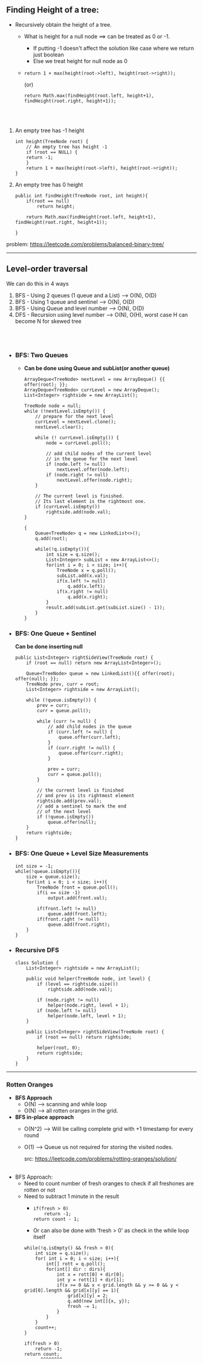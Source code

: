 
## Finding Height of a tree:

- Recursively obtain the height of a tree. 

  - What is height for a null node ==> can be treated as 0 or -1.
    - If putting -1 doesn't affect the solution like case where we return just boolean 
    - Else we treat height for null node as 0
  - `return 1 + max(height(root->left), height(root->right));`
    
    (or)

    `return Math.max(findHeight(root.left, height+1), findHeight(root.right, height+1));`

<br></br>

  1. An empty tree has -1 height
        ```
        int height(TreeNode root) { 
            // An empty tree has height -1
            if (root == NULL) {
            return -1;
            }
            return 1 + max(height(root->left), height(root->right));
        }
        ```
  2. An empty tree has 0 height
        ```
        public int findHeight(TreeNode root, int height){
            if(root == null)
                return height;
            
            return Math.max(findHeight(root.left, height+1), findHeight(root.right, height+1));
            
        }
        ```

problem: https://leetcode.com/problems/balanced-binary-tree/

----------
## Level-order traversal

We can do this in 4 ways

  1. BFS - Using 2 queues (1 queue and a List)   --> O(N), O(D)
  2. BFS - Using 1 queue and sentinel       --> O(N), O(D)
  3. BFS - Using Queue and level number     --> O(N), O(D)
  4. DFS - Recursion using level number     --> O(N), O(H), worst case H can become N for skewed tree


<br></br>
- ### BFS: Two Queues
  - **Can be done using Queue and subList(or another queue)** 
  
    ```
    ArrayDeque<TreeNode> nextLevel = new ArrayDeque() {{ offer(root); }};
    ArrayDeque<TreeNode> currLevel = new ArrayDeque();        
    List<Integer> rightside = new ArrayList();
    
    TreeNode node = null;
    while (!nextLevel.isEmpty()) {
        // prepare for the next level
        currLevel = nextLevel.clone();
        nextLevel.clear();

        while (! currLevel.isEmpty()) {
            node = currLevel.poll();

            // add child nodes of the current level
            // in the queue for the next level
            if (node.left != null) 
                nextLevel.offer(node.left);    
            if (node.right != null) 
                nextLevel.offer(node.right);
        }
        
        // The current level is finished.
        // Its last element is the rightmost one.
        if (currLevel.isEmpty()) 
            rightside.add(node.val);    
    }
    ```


    ```
    {
        Queue<TreeNode> q = new LinkedList<>();
        q.add(root);
        
        while(!q.isEmpty()){
            int size = q.size();
            List<Integer> subList = new ArrayList<>();
            for(int i = 0; i < size; i++){
                TreeNode x = q.poll();
                subList.add(x.val);
                if(x.left != null)
                    q.add(x.left);
                if(x.right != null)
                    q.add(x.right);
            }
            result.add(subList.get(subList.size() - 1));
        }
    }
    ```
- ### BFS: One Queue + Sentinel
    **Can be done inserting null**
    ```
    public List<Integer> rightSideView(TreeNode root) {
        if (root == null) return new ArrayList<Integer>();
        
        Queue<TreeNode> queue = new LinkedList(){{ offer(root); offer(null); }};
        TreeNode prev, curr = root;
        List<Integer> rightside = new ArrayList();
        
        while (!queue.isEmpty()) {
            prev = curr;
            curr = queue.poll();

            while (curr != null) {
                // add child nodes in the queue
                if (curr.left != null) {
                    queue.offer(curr.left);    
                }
                if (curr.right != null) {
                    queue.offer(curr.right);
                }
                
                prev = curr;
                curr = queue.poll();
            }      

            // the current level is finished
            // and prev is its rightmost element
            rightside.add(prev.val);
            // add a sentinel to mark the end
            // of the next level
            if (!queue.isEmpty())
                queue.offer(null);
        }
        return rightside;
    }
    ```

- ###  BFS: One Queue + Level Size Measurements
    ```
    int size = -1;
    while(!queue.isEmpty()){
        size = queue.size();            
        for(int i = 0; i < size; i++){
            TreeNode front = queue.poll();
            if(i == size -1)
                output.add(front.val);
            
            if(front.left != null)
                queue.add(front.left);
            if(front.right != null)
                queue.add(front.right);
        }
    }
    ```
- ### Recursive DFS
    ```
    class Solution {
        List<Integer> rightside = new ArrayList();
        
        public void helper(TreeNode node, int level) {
            if (level == rightside.size()) 
                rightside.add(node.val);
            
            if (node.right != null) 
                helper(node.right, level + 1);  
            if (node.left != null) 
                helper(node.left, level + 1);
        }    
        
        public List<Integer> rightSideView(TreeNode root) {
            if (root == null) return rightside;
            
            helper(root, 0);
            return rightside;
        }
    }

    ```

----------
### Rotten Oranges
  - **BFS Approach** 
    - O(N) --> scanning and while loop 
    - O(N) --> all rotten oranges in the grid.
  - **BFS in-place approach**   
    - O(N^2)    --> Will be calling complete grid with +1 timestamp for every round
    - O(1)  --> Queue us not required for storing the visited nodes.
  
        src: https://leetcode.com/problems/rotting-oranges/solution/
    <br></br>
  - BFS Approach: 
      - Need to count number of fresh oranges to check if all freshones are rotten or not
      - Need to subtract 1 minute in the result
        - ```
          if(fresh > 0)
              return -1;
          return count - 1;
          ```
        - Or can also be done with 'fresh > 0' as check in the while loop itself
        ```
        while(!q.isEmpty() && fresh > 0){
            int size = q.size();
            for( int i = 0; i < size; i++){
                int[] rott = q.poll();
                for(int[] dir : dirs){
                    int x = rott[0] + dir[0];
                    int y = rott[1] + dir[1];
                    if(x >= 0 && x < grid.length && y >= 0 && y < grid[0].length && grid[x][y] == 1){
                        grid[x][y] = 2;
                        q.add(new int[]{x, y});
                        fresh -= 1;
                    }
                }
            }
            count++;
        }
        
        if(fresh > 0)
            return -1;
        return count;
              ^^^^^^^^
        ```